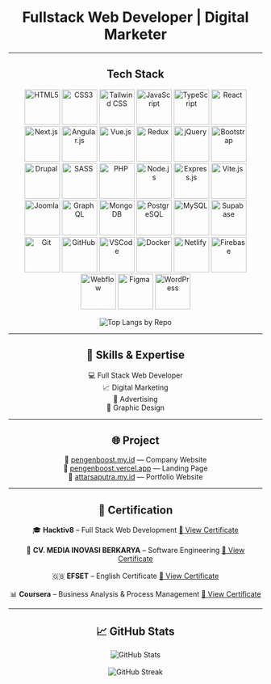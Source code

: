   <h1 align="center">Fullstack Web Developer | Digital Marketer</h1>

---

<h2 align="center">Tech Stack</h2>

<p align="center">
  <img src="https://cdn.jsdelivr.net/gh/devicons/devicon/icons/html5/html5-original.svg" height="70" title="HTML5" />
  <img src="https://cdn.jsdelivr.net/gh/devicons/devicon/icons/css3/css3-original.svg" height="70" title="CSS3" />
  <img src="https://cdn.jsdelivr.net/gh/devicons/devicon@latest/icons/tailwindcss/tailwindcss-original.svg" height="70" title="Tailwind CSS" />
  <img src="https://cdn.jsdelivr.net/gh/devicons/devicon/icons/javascript/javascript-original.svg" height="70" title="JavaScript" />
  <img src="https://cdn.jsdelivr.net/gh/devicons/devicon/icons/typescript/typescript-original.svg" height="70" title="TypeScript" />
  <img src="https://cdn.jsdelivr.net/gh/devicons/devicon/icons/react/react-original.svg" height="70" title="React" />
  <img src="https://cdn.jsdelivr.net/gh/devicons/devicon/icons/nextjs/nextjs-original.svg" height="70" title="Next.js" />
  <img src="https://cdn.jsdelivr.net/gh/devicons/devicon/icons/angularjs/angularjs-original.svg" height="70" title="Angular.js" />
  <img src="https://cdn.jsdelivr.net/gh/devicons/devicon/icons/vuejs/vuejs-original.svg" height="70" title="Vue.js" />
  <img src="https://cdn.jsdelivr.net/gh/devicons/devicon/icons/redux/redux-original.svg" height="70" title="Redux" />
  <img src="https://cdn.jsdelivr.net/gh/devicons/devicon@latest/icons/jquery/jquery-plain-wordmark.svg" height="70" title="jQuery" />
  <img src="https://cdn.jsdelivr.net/gh/devicons/devicon/icons/bootstrap/bootstrap-original.svg" height="70" title="Bootstrap" />
  <img src="https://cdn.jsdelivr.net/gh/devicons/devicon/icons/drupal/drupal-original.svg" height="70" title="Drupal" />
  <img src="https://cdn.jsdelivr.net/gh/devicons/devicon/icons/sass/sass-original.svg" height="70" title="SASS" />
  <img src="https://cdn.jsdelivr.net/gh/devicons/devicon/icons/php/php-original.svg" height="70" title="PHP" />
  <img src="https://cdn.jsdelivr.net/gh/devicons/devicon/icons/nodejs/nodejs-original.svg" height="70" title="Node.js" />
  <img src="https://cdn.jsdelivr.net/gh/devicons/devicon/icons/express/express-original.svg" height="70" title="Express.js" />
  <img src="https://cdn.jsdelivr.net/gh/devicons/devicon@latest/icons/vitejs/vitejs-original.svg" height="70" title="Vite.js" />  
  <img src="https://cdn.jsdelivr.net/gh/devicons/devicon@latest/icons/nginx/nginx-original.svg" height="70" title="Joomla" />
  <img src="https://cdn.jsdelivr.net/gh/devicons/devicon/icons/graphql/graphql-plain.svg" height="70" title="GraphQL" />
  <img src="https://cdn.jsdelivr.net/gh/devicons/devicon/icons/mongodb/mongodb-original.svg" height="70" title="MongoDB" />
  <img src="https://cdn.jsdelivr.net/gh/devicons/devicon/icons/postgresql/postgresql-original.svg" height="70" title="PostgreSQL" />
  <img src="https://cdn.jsdelivr.net/gh/devicons/devicon/icons/mysql/mysql-original.svg" height="70" title="MySQL" />
  <img src="https://cdn.jsdelivr.net/gh/devicons/devicon@latest/icons/supabase/supabase-original.svg" height="70" title="Supabase" />
  <img src="https://cdn.jsdelivr.net/gh/devicons/devicon/icons/git/git-original.svg" height="70" title="Git" />
  <img src="https://cdn.jsdelivr.net/gh/devicons/devicon/icons/github/github-original.svg" height="70" title="GitHub" />
  <img src="https://cdn.jsdelivr.net/gh/devicons/devicon/icons/vscode/vscode-original.svg" height="70" title="VSCode" />
  <img src="https://cdn.jsdelivr.net/gh/devicons/devicon/icons/docker/docker-original.svg" height="70" title="Docker" />
  <img src="https://cdn.jsdelivr.net/gh/devicons/devicon/icons/netlify/netlify-original.svg" height="70" title="Netlify" />
  <img src="https://cdn.jsdelivr.net/gh/devicons/devicon/icons/firebase/firebase-plain.svg" height="70" title="Firebase" />
  <img src="https://cdn.jsdelivr.net/gh/devicons/devicon/icons/webflow/webflow-original.svg" height="70" title="Webflow" />
  <img src="https://cdn.jsdelivr.net/gh/devicons/devicon/icons/figma/figma-original.svg" height="70" title="Figma" />
  <img src="https://cdn.jsdelivr.net/gh/devicons/devicon/icons/wordpress/wordpress-plain.svg" height="70" title="WordPress" />
  
</p>

<p align="center">
  <img 
    src="https://github-readme-stats.vercel.app/api/top-langs/?username=AttarSaputra&layout=compact&theme=nightowl&bg_color=0d1117&title_color=50fa7b&text_color=8be9fd&langs_count=10" 
    alt="Top Langs by Repo"
  />
</p>


---

<h2 align="center">🧠 Skills & Expertise</h2>

<p align="center">
💻 Full Stack Web Developer<br/>
📈 Digital Marketing<br/>
📣 Advertising<br/>
🎨 Graphic Design
</p>

---

<h2 align="center">🌐 Project</h2>

<p align="center">
🔗 <a href="https://pengenboost.my.id">pengenboost.my.id</a> — Company Website<br/>
🔗 <a href="https://pengenboost.vercel.app">pengenboost.vercel.app</a> — Landing Page<br/>
🔗 <a href="https://attarsaputra.my.id">attarsaputra.my.id</a> — Portfolio Website
</p>

---

<h2 align="center">📜 Certification</h2>

<p align="center">
🎓 <strong>Hacktiv8</strong> – Full Stack Web Development  
<a href="https://qyiakbrhyqgosswhipvq.supabase.co/storage/v1/object/public/attar//certificate.png">🔗 View Certificate</a>
<br/><br/>
🏢 <strong>CV. MEDIA INOVASI BERKARYA</strong> – Software Engineering  
<a href="https://qyiakbrhyqgosswhipvq.supabase.co/storage/v1/object/public/attar//serti%20atar.jfif">🔗 View Certificate</a>
<br/><br/>
🇬🇧 <strong>EFSET</strong> – English Certificate  
<a href="https://links.t-educationfirst.mkt4686.com/servlet/MailView?ms=NTY0Mzg4NTES1&r=LTg2MzcyOTY2NjAS1&j=MjUyMTgyNjE1MwS2&mt=1&rt=0">🔗 View Certificate</a>
<br/><br/>
📊 <strong>Coursera</strong> – Business Analysis & Process Management  
<a href="https://www.coursera.org/account/accomplishments/verify/LAC8GYPHAYXM?utm_source=link&utm_medium=certificate&utm_content=cert_image&utm_campaign=sharing_cta&utm_product=project">🔗 View Certificate</a>
</p>

---

<h2 align="center">📈 GitHub Stats</h2>

<p align="center">
  <img src="https://github-readme-stats.vercel.app/api?username=attarsaputra&show_icons=true&theme=radical" alt="GitHub Stats" />
  <br/><br/>
  <img src="https://streak-stats.demolab.com?user=attarsaputra&theme=radical" alt="GitHub Streak" />
</p>
